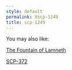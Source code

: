 ```yaml
---
style: default
permalink: Xscp-1249
title: scp-1249
---
```

You may also like:

[The Fountain of Lamneth](http://scp-wiki.net/the-fountain-of-lamneth)

[SCP-372](http://scp-wiki.net/scp-372)
